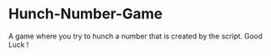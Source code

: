 # Hunch-Number-Game
A game where you try to hunch a number that is created by the script. Good Luck !

